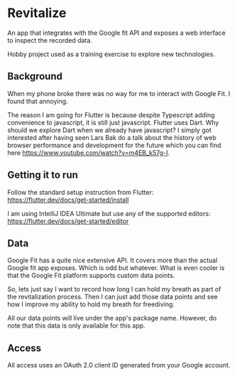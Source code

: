# Revitalize

An app that integrates with the Google fit API and exposes a web interface to inspect the recorded data.

Hobby project used as a training exercise to explore new technologies.

## Background

When my phone broke there was no way for me to interact with Google Fit. I found that annoying.

The reason I am going for Flutter is because despite Typescript adding convenience to javascript, it is still just javascript. Flutter uses Dart. Why should we explore Dart when we already have javascript? I simply got interested after having seen Lars Bak do a talk about the history of web browser performance and development for the future which you can find here https://www.youtube.com/watch?v=m4EB_k57g-I.

## Getting it to run

Follow the standard setup instruction from Flutter: https://flutter.dev/docs/get-started/install

I am using IntelliJ IDEA Ultimate but use any of the supported editors: https://flutter.dev/docs/get-started/editor

## Data 

Google Fit has a quite nice extensive API. It covers more than the actual Google fit app exposes. Which is odd but whatever. What is even cooler is that the Google Fit platform supports custom data points. 

So, lets just say I want to record how long I can hold my breath as part of the revitalization process. Then I can just add those data points and see how I improve my ability to hold my breath for freediving.

All our data points will live under the app's package name. However, do note that this data is only available for this app.

## Access

All access uses an OAuth 2.0 client ID generated from your Google account.

